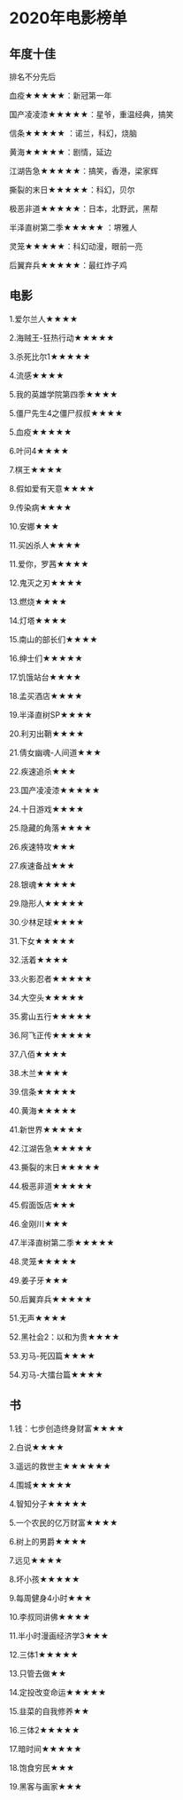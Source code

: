 # 2020年电影榜单



## 年度十佳

排名不分先后

血疫★★★★★：新冠第一年

国产凌凌漆★★★★★：星爷，重温经典，搞笑

信条★★★★★ ：诺兰，科幻，烧脑

黄海★★★★★：剧情，延边

江湖告急★★★★★：搞笑，香港，梁家辉

撕裂的末日★★★★★：科幻，贝尔

极恶非道★★★★★：日本，北野武，黑帮

半泽直树第二季★★★★★ ：堺雅人

灵笼★★★★★：科幻动漫，眼前一亮

后翼弃兵★★★★★：最红炸子鸡



## 电影

1.爱尔兰人★★★★

2.海贼王-狂热行动★★★★★

3.杀死比尔1★★★★★

4.流感★★★★

5.我的英雄学院第四季★★★★

5.僵尸先生4之僵尸叔叔★★★★

5.血疫★★★★★ 

6.叶问4★★★★ 

7.棋王★★★★

8.假如爱有天意★★★★

9.传染病★★★★

10.安娜★★★

11.买凶杀人★★★★

11.爱你，罗茜★★★★

12.鬼灭之刃★★★★

13.燃烧★★★★

14.灯塔★★★★

15.南山的部长们★★★★

16.绅士们★★★★★

17.饥饿站台★★★★

18.孟买酒店★★★★

19.半泽直树SP★★★★

20.利刃出鞘★★★★

21.倩女幽魂-人间道★★★ 

22.疾速追杀★★★

23.国产凌凌漆★★★★★

24.十日游戏★★★★

25.隐藏的角落★★★★

26.疾速特攻★★★

27.疾速备战★★★

28.银魂★★★★★

29.隐形人★★★★★

30.少林足球★★★★

31.下女★★★★★

32.活着★★★★

33.火影忍者★★★★★

34.大空头★★★★★

35.雾山五行★★★★★

36.阿飞正传★★★★★

37.八佰★★★★

38.木兰★★★★

39.信条★★★★★ 

40.黄海★★★★★

41.新世界★★★★★

42.江湖告急★★★★★

43.撕裂的末日★★★★★

44.极恶非道★★★★★

45.假面饭店★★★

46.金刚川★★★ 

47.半泽直树第二季★★★★★ 

48.灵笼★★★★★

49.姜子牙★★★

50.后翼弃兵★★★★★

51.无声★★★★

52.黑社会2：以和为贵★★★★

53.刃马-死囚篇★★★★

54.刃马-大擂台篇★★★★





## 书

1.钱：七步创造终身财富★★★★

2.白说★★★★

3.遥远的救世主★★★★★★ 

4.围城★★★★★

4.智知分子★★★★★

5.一个农民的亿万财富★★★★

6.树上的男爵★★★★

7.远见★★★★

8.坏小孩★★★★★ 

9.每周健身4小时★★★

10.李叔同讲佛★★★★

11.半小时漫画经济学3★★★

12.三体1★★★★★

13.只管去做★★

14.定投改变命运★★★★★ 

15.韭菜的自我修养★★

16.三体2★★★★★

17.暗时间★★★★★

18.饱食穷民★★★

19.黑客与画家★★★

